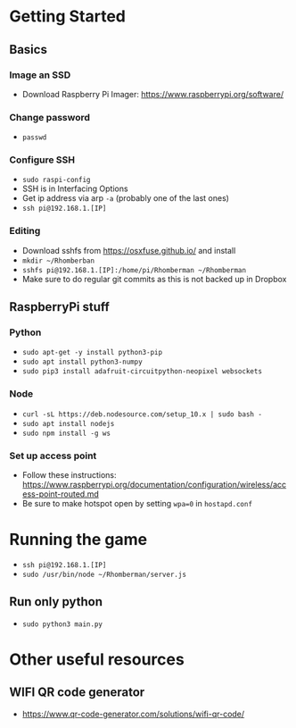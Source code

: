 
# Getting Started

## Basics

### Image an SSD

- Download Raspberry Pi Imager: https://www.raspberrypi.org/software/

### Change password

- `passwd`

### Configure SSH

- `sudo raspi-config`
- SSH is in Interfacing Options
- Get ip address via arp `-a` (probably one of the last ones)
- `ssh pi@192.168.1.[IP]`

### Editing

- Download sshfs from https://osxfuse.github.io/ and install
- `mkdir ~/Rhomberban`
- `sshfs pi@192.168.1.[IP]:/home/pi/Rhomberman ~/Rhomberman`
- Make sure to do regular git commits as this is not backed up in Dropbox

## RaspberryPi stuff

### Python

- `sudo apt-get -y install python3-pip`
- `sudo apt install python3-numpy`
- `sudo pip3 install adafruit-circuitpython-neopixel websockets`

### Node

- `curl -sL https://deb.nodesource.com/setup_10.x | sudo bash -`
- `sudo apt install nodejs`
- `sudo npm install -g ws`

### Set up access point

- Follow these instructions: https://www.raspberrypi.org/documentation/configuration/wireless/access-point-routed.md
- Be sure to make hotspot open by setting `wpa=0` in `hostapd.conf`



# Running the game

- `ssh pi@192.168.1.[IP]`
- `sudo /usr/bin/node ~/Rhomberman/server.js`


## Run only python

- `sudo python3 main.py`


# Other useful resources


## WIFI QR code generator
- https://www.qr-code-generator.com/solutions/wifi-qr-code/
